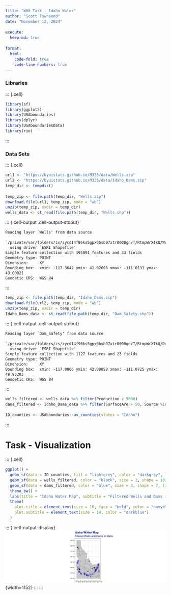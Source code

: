 ```yaml
---
title: "W08 Task - Idaho Water"
author: "Scott Townsend"
date: "November 12, 2024"

execute:
  keep-md: true

format:
  html:
    code-fold: true
    code-line-numbers: true
---
```




### Libraries


::: {.cell}

```{.r .cell-code}
library(sf)
library(ggplot2)
library(USAboundaries)
library(dplyr)
library(USAboundariesData)
library(rio)
```
:::


### Data Sets


::: {.cell}

```{.r .cell-code}
url1 <- "https://byuistats.github.io/M335/data/Wells.zip"
url2 <- "https://byuistats.github.io/M335/data/Idaho_Dams.zip"
temp_dir <- tempdir()

temp_zip <- file.path(temp_dir, "Wells.zip")
download.file(url1, temp_zip, mode = "wb")
unzip(temp_zip, exdir = temp_dir)
wells_data <- st_read(file.path(temp_dir, "Wells.shp"))
```

::: {.cell-output .cell-output-stdout}

```
Reading layer `Wells' from data source 
  `/private/var/folders/zs/zycd14f96ks5gpx0bsb97xtr0000gn/T/RtmpWrX1kQ/Wells.shp' 
  using driver `ESRI Shapefile'
Simple feature collection with 195091 features and 33 fields
Geometry type: POINT
Dimension:     XY
Bounding box:  xmin: -117.3642 ymin: 41.02696 xmax: -111.0131 ymax: 49.00021
Geodetic CRS:  WGS 84
```


:::

```{.r .cell-code}
temp_zip <- file.path(temp_dir, "Idaho_Dams.zip")
download.file(url2, temp_zip, mode = "wb")
unzip(temp_zip, exdir = temp_dir)
Idaho_Dams_data <- st_read(file.path(temp_dir, "Dam_Safety.shp"))
```

::: {.cell-output .cell-output-stdout}

```
Reading layer `Dam_Safety' from data source 
  `/private/var/folders/zs/zycd14f96ks5gpx0bsb97xtr0000gn/T/RtmpWrX1kQ/Dam_Safety.shp' 
  using driver `ESRI Shapefile'
Simple feature collection with 1127 features and 23 fields
Geometry type: POINT
Dimension:     XY
Bounding box:  xmin: -117.0866 ymin: 42.00058 xmax: -111.0725 ymax: 48.95203
Geodetic CRS:  WGS 84
```


:::

```{.r .cell-code}
wells_filtered <- wells_data %>% filter(Production > 5000)
dams_filtered <- Idaho_Dams_data %>% filter(SurfaceAre > 50, Source %in% c("SNAKE RIVER", "HENRYS FORK"))

ID_counties <- USAboundaries::us_counties(states = "Idaho")
```
:::


# Task - Visualization


::: {.cell}

```{.r .cell-code}
ggplot() +
  geom_sf(data = ID_counties, fill = "lightgrey", color = "darkgrey", linewidth = 0.5) +
  geom_sf(data = wells_filtered, color = "black", size = 2, shape = 10) +
  geom_sf(data = dams_filtered, color = "blue", size = 3, shape = 7, linewidth = 2) +
  theme_bw() +
  labs(title = "Idaho Water Map", subtitle = "Filtered Wells and Dams in Idaho") +
  theme(
    plot.title = element_text(size = 16, face = "bold", color = "navyblue"),
    plot.subtitle = element_text(size = 14, color = "darkblue")
  )
```

::: {.cell-output-display}
![](W08-Task---Idaho-Water_files/figure-html/unnamed-chunk-3-1.png){width=1152}
:::
:::
